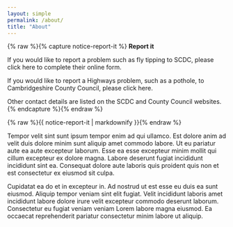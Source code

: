 ```yaml
---
layout: simple
permalink: /about/
title: "About"
---
```


{% raw %}{% capture notice-report-it %}
**Report it**

If you would like to report a problem such as fly tipping to SCDC, please click here to complete their online form.

If you would like to report a Highways problem, such as a pothole, to Cambridgeshire County Council, please click here.

Other contact details are listed on the SCDC and County Council websites.
{% endcapture %}{% endraw %}

<div class="notice--danger">{% raw %}{{ notice-report-it | markdownify }}{% endraw %}</div>


Tempor velit sint sunt ipsum tempor enim ad qui ullamco. Est dolore anim ad velit duis dolore minim sunt aliquip amet commodo labore. Ut eu pariatur aute ea aute excepteur laborum. Esse ea esse excepteur minim mollit qui cillum excepteur ex dolore magna. Labore deserunt fugiat incididunt incididunt sint ea. Consequat dolore aute laboris quis proident quis non et est consectetur ex eiusmod sit culpa.

Cupidatat ea do et in excepteur in. Ad nostrud ut est esse eu duis ea sunt eiusmod. Aliquip tempor veniam sint elit fugiat. Velit incididunt laboris amet incididunt labore dolore irure velit excepteur commodo deserunt laborum. Consectetur eu fugiat veniam veniam Lorem labore magna eiusmod. Ea occaecat reprehenderit pariatur consectetur minim labore ut aliquip.